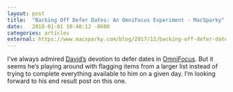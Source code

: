 ```yaml
---
layout: post
title:  "Backing Off Defer Dates: An OmniFocus Experiment - MacSparky"
date:   2018-01-01 10:40:12 -0600
categories: articles
external: https://www.macsparky.com/blog/2017/12/backing-off-defer-dates-an-omnifocus-experiment
---
```

I’ve always admired [David’s](https://www.macsparky.com) devotion to defer dates in [OmniFocus](https://www.omnigroup.com/omnifocus). But it seems he’s playing around with flagging items from a larger list instead of trying to complete everything available to him on a given day. I’m looking forward to his end result post on this one.